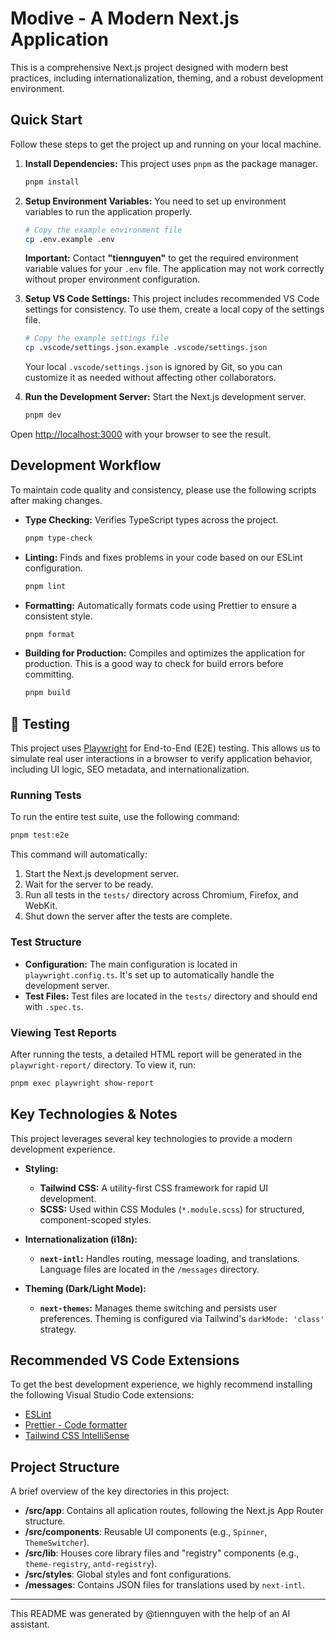 # Modive - A Modern Next.js Application

This is a comprehensive Next.js project designed with modern best practices, including internationalization, theming, and a robust development environment.

## Quick Start

Follow these steps to get the project up and running on your local machine.

1.  **Install Dependencies:**
    This project uses `pnpm` as the package manager.

    ```bash
    pnpm install
    ```

2.  **Setup Environment Variables:**
    You need to set up environment variables to run the application properly.

    ```bash
    # Copy the example environment file
    cp .env.example .env
    ```

    **Important:** Contact **"tiennguyen"** to get the required environment variable values for your `.env` file. The application may not work correctly without proper environment configuration.

3.  **Setup VS Code Settings:**
    This project includes recommended VS Code settings for consistency. To use them, create a local copy of the settings file.

    ```bash
    # Copy the example settings file
    cp .vscode/settings.json.example .vscode/settings.json
    ```

    Your local `.vscode/settings.json` is ignored by Git, so you can customize it as needed without affecting other collaborators.

4.  **Run the Development Server:**
    Start the Next.js development server.

    ```bash
    pnpm dev
    ```

Open [http://localhost:3000](http://localhost:3000) with your browser to see the result.

## Development Workflow

To maintain code quality and consistency, please use the following scripts after making changes.

- **Type Checking:**
  Verifies TypeScript types across the project.

  ```bash
  pnpm type-check
  ```

- **Linting:**
  Finds and fixes problems in your code based on our ESLint configuration.

  ```bash
  pnpm lint
  ```

- **Formatting:**
  Automatically formats code using Prettier to ensure a consistent style.

  ```bash
  pnpm format
  ```

- **Building for Production:**
  Compiles and optimizes the application for production. This is a good way to check for build errors before committing.
  ```bash
  pnpm build
  ```

## 🧪 Testing

This project uses [Playwright](https://playwright.dev/) for End-to-End (E2E) testing. This allows us to simulate real user interactions in a browser to verify application behavior, including UI logic, SEO metadata, and internationalization.

### Running Tests

To run the entire test suite, use the following command:

```bash
pnpm test:e2e
```

This command will automatically:

1. Start the Next.js development server.
2. Wait for the server to be ready.
3. Run all tests in the `tests/` directory across Chromium, Firefox, and WebKit.
4. Shut down the server after the tests are complete.

### Test Structure

- **Configuration:** The main configuration is located in `playwright.config.ts`. It's set up to automatically handle the development server.
- **Test Files:** Test files are located in the `tests/` directory and should end with `.spec.ts`.

### Viewing Test Reports

After running the tests, a detailed HTML report will be generated in the `playwright-report/` directory. To view it, run:

```bash
pnpm exec playwright show-report
```

## Key Technologies & Notes

This project leverages several key technologies to provide a modern development experience.

- **Styling:**
  - **Tailwind CSS:** A utility-first CSS framework for rapid UI development.
  - **SCSS:** Used within CSS Modules (`*.module.scss`) for structured, component-scoped styles.

- **Internationalization (i18n):**
  - **`next-intl`:** Handles routing, message loading, and translations. Language files are located in the `/messages` directory.

- **Theming (Dark/Light Mode):**
  - **`next-themes`:** Manages theme switching and persists user preferences. Theming is configured via Tailwind's `darkMode: 'class'` strategy.

## Recommended VS Code Extensions

To get the best development experience, we highly recommend installing the following Visual Studio Code extensions:

- [ESLint](https://marketplace.visualstudio.com/items?itemName=dbaeumer.vscode-eslint)
- [Prettier - Code formatter](https://marketplace.visualstudio.com/items?itemName=esbenp.prettier-vscode)
- [Tailwind CSS IntelliSense](https://marketplace.visualstudio.com/items?itemName=bradlc.vscode-tailwindcss)

## Project Structure

A brief overview of the key directories in this project:

- **/src/app**: Contains all aplication routes, following the Next.js App Router structure.
- **/src/components**: Reusable UI components (e.g., `Spinner`, `ThemeSwitcher`).
- **/src/lib**: Houses core library files and "registry" components (e.g., `theme-registry`, `antd-registry`).
- **/src/styles**: Global styles and font configurations.
- **/messages**: Contains JSON files for translations used by `next-intl`.

---

This README was generated by @tiennguyen with the help of an AI assistant.
